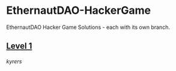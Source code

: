 # EthernautDAO-HackerGame
EthernautDAO Hacker Game Solutions - each with its own branch.

## [Level 1](../../tree/Level-1)

###### kyrers
